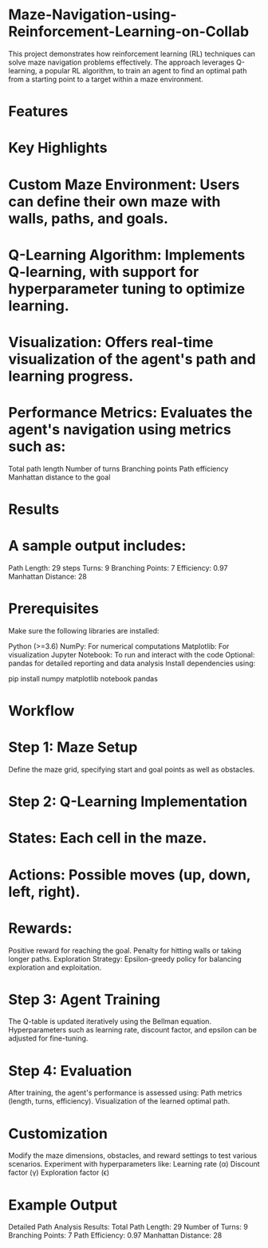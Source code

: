 # Maze-Navigation-using-Reinforcement-Learning-on-Collab

This project demonstrates how reinforcement learning (RL) techniques can solve maze navigation problems effectively. The approach leverages Q-learning, a popular RL algorithm, to train an agent to find an optimal path from a starting point to a target within a maze environment.

# Features
# Key Highlights
# Custom Maze Environment: Users can define their own maze with walls, paths, and goals.
# Q-Learning Algorithm: Implements Q-learning, with support for hyperparameter tuning to optimize learning.
# Visualization: Offers real-time visualization of the agent's path and learning progress.
# Performance Metrics: Evaluates the agent's navigation using metrics such as:
Total path length
Number of turns
Branching points
Path efficiency
Manhattan distance to the goal
# Results
# A sample output includes:

Path Length: 29 steps
Turns: 9
Branching Points: 7
Efficiency: 0.97
Manhattan Distance: 28

# Prerequisites
Make sure the following libraries are installed:

Python (>=3.6)
NumPy: For numerical computations
Matplotlib: For visualization
Jupyter Notebook: To run and interact with the code
Optional: pandas for detailed reporting and data analysis
Install dependencies using:

pip install numpy matplotlib notebook pandas
# Workflow
# Step 1: Maze Setup
Define the maze grid, specifying start and goal points as well as obstacles.
# Step 2: Q-Learning Implementation
# States: Each cell in the maze.
# Actions: Possible moves (up, down, left, right).
# Rewards:
Positive reward for reaching the goal.
Penalty for hitting walls or taking longer paths.
Exploration Strategy: Epsilon-greedy policy for balancing exploration and exploitation.
# Step 3: Agent Training
The Q-table is updated iteratively using the Bellman equation.
Hyperparameters such as learning rate, discount factor, and epsilon can be adjusted for fine-tuning.
# Step 4: Evaluation
After training, the agent's performance is assessed using:
Path metrics (length, turns, efficiency).
Visualization of the learned optimal path.


# Customization
Modify the maze dimensions, obstacles, and reward settings to test various scenarios.
Experiment with hyperparameters like:
Learning rate (α)
Discount factor (γ)
Exploration factor (ϵ)

# Example Output

Detailed Path Analysis Results:
Total Path Length: 29
Number of Turns: 9
Branching Points: 7
Path Efficiency: 0.97
Manhattan Distance: 28
